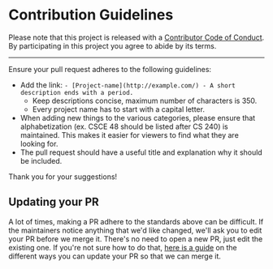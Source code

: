 # Contribution Guidelines

Please note that this project is released with a
[Contributor Code of Conduct](code-of-conduct.md). By participating in this
project you agree to abide by its terms.

---

Ensure your pull request adheres to the following guidelines:

- Add the link: `- [Project-name](http://example.com/) - A short description ends with a period.`
  - Keep descriptions concise, maximum number of characters is 350.
  - Every project name has to start with a capital letter.
- When adding new things to the various categories, please ensure that alphabetization (ex. CSCE 48 should be listed after CS 240) is maintained. This makes it easier for viewers to find what they are looking for.
- The pull request should have a useful title and explanation why it should be included.

Thank you for your suggestions!


## Updating your PR

A lot of times, making a PR adhere to the standards above can be difficult.
If the maintainers notice anything that we'd like changed, we'll ask you to
edit your PR before we merge it. There's no need to open a new PR, just edit
the existing one. If you're not sure how to do that,
[here is a guide](https://github.com/RichardLitt/docs/blob/master/amending-a-commit-guide.md)
on the different ways you can update your PR so that we can merge it.
